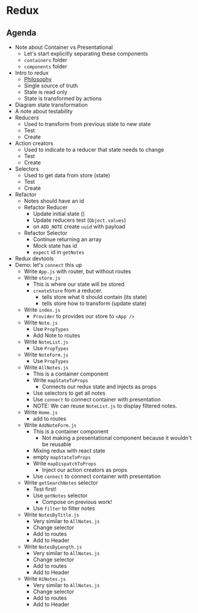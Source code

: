 # Redux

## Agenda

* Note about Container vs Presentational
  * Let's start explicitly separating these components
  * `containers` folder
  * `components` folder
* Intro to redux
  * [Philosophy](https://redux.js.org/introduction/threeprinciples)
  * Single source of truth
  * State is read only
  * State is transformed by actions
* Diagram state transformation
* A note about testability
* Reducers
  * Used to transform from previous state to new state
  * Test
  * Create
* Action creators
  * Used to indicate to a reducer that state needs to change
  * Test
  * Create
* Selectors
  * Used to get data from store (state)
  * Test
  * Create
* Refactor
  * Notes should have an id
  * Refactor Reducer
    * Update initial state ()
    * Update reducers test (`Object.values`)
    * on `ADD_NOTE` create `uuid` with payload
  * Refactor Selector
    * Continue returning an array
    * Mock state has id
    * `expect` id in `getNotes`
* Redux devtools
* Demo: let's `connect` this up
  * Write `App.js` with router, but without routes
  * Write `store.js`
    * This is where our state will be stored
    * `createStore` from a reducer.
      * tells store what it should contain (its state)
      * tells store how to transform (update state)
  * Write `index.js`
    * `Provider` to provides our store to `<App />`
  * Write `Note.js`
    * Use `PropTypes`
    * Add Note to routes
  * Write `NoteList.js`
    * Use `PropTypes`
  * Write `NoteForm.js`
    * Use `PropTypes`
  * Write `AllNotes.js`
    * This is a container component
    * Write `mapStateToProps`
      * Connects our redux state and injects as props
    * Use selectors to get all notes
    * Use `connect` to connect container with presentation
    * NOTE: We can reuse `NoteList.js` to display filtered notes.
  * Write `Home.js`
    * add to routes
  * Write `AddNoteForm.js`
    * This is a container component
      * Not making a presentational component because it wouldn't be reusable
    * Mixing redux with react state
    * empty `mapStateToProps`
    * Write `mapDispatchToProps`
      * Inject our action creators as props
    * Use `connect` to connect container with presentation
  * Write `getSearchNotes` selector
    * Test first!
    * Use `getNotes` selector
      * Compose on previous work!
    * Use `filter` to filter notes
  * Write `NotesByTitle.js`
    * Very similar to `AllNotes.js`
    * Change selector
    * Add to routes
    * Add to Header
  * Write `NotesByLength.js`
    * Very similar to `AllNotes.js`
    * Change selector
    * Add to routes
    * Add to Header
  * Write `HiNotes.js`
    * Very similar to `AllNotes.js`
    * Change selector
    * Add to routes
    * Add to Header
